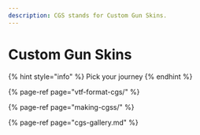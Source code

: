 ```yaml
---
description: CGS stands for Custom Gun Skins.
---
```


# Custom Gun Skins



{% hint style="info" %}
Pick your journey
{% endhint %}

{% page-ref page="vtf-format-cgs/" %}

{% page-ref page="making-cgss/" %}

{% page-ref page="cgs-gallery.md" %}





